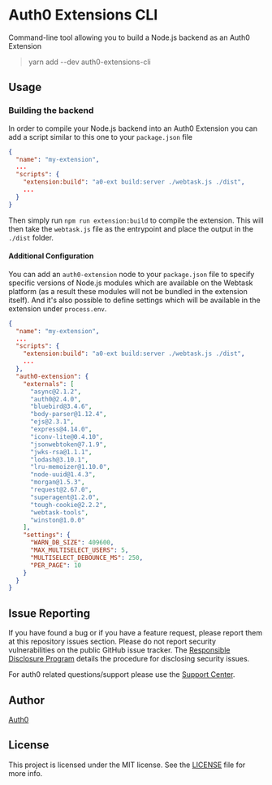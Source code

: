 # Auth0 Extensions CLI

Command-line tool allowing you to build a Node.js backend as an Auth0 Extension

> yarn add --dev auth0-extensions-cli

## Usage

### Building the backend

In order to compile your Node.js backend into an Auth0 Extension you can add a script similar to this one to your `package.json` file

```json
{
  "name": "my-extension",
  ...
  "scripts": {
    "extension:build": "a0-ext build:server ./webtask.js ./dist",
    ...
  }
}
```

Then simply run `npm run extension:build` to compile the extension. This will then take the `webtask.js` file as the entrypoint and place the output in the `./dist` folder.

#### Additional Configuration

You can add an `auth0-extension` node to your `package.json` file to specify specific versions of Node.js modules which are available on the Webtask platform (as a result these modules will not be bundled in the extension itself). And it's also possible to define settings which will be available in the extension under `process.env`.

```json
{
  "name": "my-extension",
  ...
  "scripts": {
    "extension:build": "a0-ext build:server ./webtask.js ./dist",
    ...
  },
  "auth0-extension": {
    "externals": [
      "async@2.1.2",
      "auth0@2.4.0",
      "bluebird@3.4.6",
      "body-parser@1.12.4",
      "ejs@2.3.1",
      "express@4.14.0",
      "iconv-lite@0.4.10",
      "jsonwebtoken@7.1.9",
      "jwks-rsa@1.1.1",
      "lodash@3.10.1",
      "lru-memoizer@1.10.0",
      "node-uuid@1.4.3",
      "morgan@1.5.3",
      "request@2.67.0",
      "superagent@1.2.0",
      "tough-cookie@2.2.2",
      "webtask-tools",
      "winston@1.0.0"
    ],
    "settings": {
      "WARN_DB_SIZE": 409600,
      "MAX_MULTISELECT_USERS": 5,
      "MULTISELECT_DEBOUNCE_MS": 250,
      "PER_PAGE": 10
    }
  }
}
```

## Issue Reporting

If you have found a bug or if you have a feature request, please report them at this repository issues section. Please do not report security vulnerabilities on the public GitHub issue tracker. The [Responsible Disclosure Program](https://auth0.com/whitehat) details the procedure for disclosing security issues.

For auth0 related questions/support please use the [Support Center](https://support.auth0.com).

## Author

[Auth0](auth0.com)

## License

This project is licensed under the MIT license. See the [LICENSE](LICENSE) file for more info.
